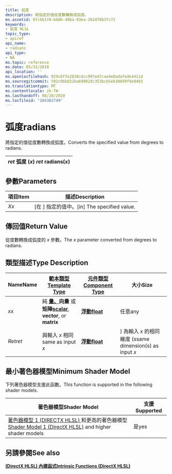 ```yaml
---
title: 弧度
description: 將指定的值從度數轉換成弧度。
ms.assetid: 6fc6b1f8-b686-49ba-93ea-2b2470b3fc72
keywords:
- 弧度 HLSL
topic_type:
- apiref
api_name:
- radians
api_type:
- NA
ms.topic: reference
ms.date: 05/31/2018
api_location: ''
ms.openlocfilehash: 029c0ffe2838cdcc997e47cae4e0adafede4411d
ms.sourcegitcommit: 592c9bbd22ba69802dc353bcb5eb30699f9e9403
ms.translationtype: MT
ms.contentlocale: zh-TW
ms.lasthandoff: 08/20/2020
ms.locfileid: "104382749"
---
```

# <a name="radians"></a><span data-ttu-id="d380c-104">弧度</span><span class="sxs-lookup"><span data-stu-id="d380c-104">radians</span></span>

<span data-ttu-id="d380c-105">將指定的值從度數轉換成弧度。</span><span class="sxs-lookup"><span data-stu-id="d380c-105">Converts the specified value from degrees to radians.</span></span>



| <span data-ttu-id="d380c-106">*ret* 弧度 (*x*) </span><span class="sxs-lookup"><span data-stu-id="d380c-106">*ret* radians(*x*)</span></span> |
|--------------------|



 

## <a name="parameters"></a><span data-ttu-id="d380c-107">參數</span><span class="sxs-lookup"><span data-stu-id="d380c-107">Parameters</span></span>



| <span data-ttu-id="d380c-108">項目</span><span class="sxs-lookup"><span data-stu-id="d380c-108">Item</span></span>                                                   | <span data-ttu-id="d380c-109">描述</span><span class="sxs-lookup"><span data-stu-id="d380c-109">Description</span></span>                            |
|--------------------------------------------------------|----------------------------------------|
| <span data-ttu-id="d380c-110"><span id="x"></span><span id="X"></span>*X*</span><span class="sxs-lookup"><span data-stu-id="d380c-110"><span id="x"></span><span id="X"></span>*x*</span></span><br/> | <span data-ttu-id="d380c-111">\[在 \] 指定的值中。</span><span class="sxs-lookup"><span data-stu-id="d380c-111">\[in\] The specified value.</span></span><br/> |



 

## <a name="return-value"></a><span data-ttu-id="d380c-112">傳回值</span><span class="sxs-lookup"><span data-stu-id="d380c-112">Return Value</span></span>

<span data-ttu-id="d380c-113">從度數轉換成弧度的 *x* 參數。</span><span class="sxs-lookup"><span data-stu-id="d380c-113">The *x* parameter converted from degrees to radians.</span></span>

## <a name="type-description"></a><span data-ttu-id="d380c-114">類型描述</span><span class="sxs-lookup"><span data-stu-id="d380c-114">Type Description</span></span>



| <span data-ttu-id="d380c-115">Name</span><span class="sxs-lookup"><span data-stu-id="d380c-115">Name</span></span>  | [<span data-ttu-id="d380c-116">**範本類型**</span><span class="sxs-lookup"><span data-stu-id="d380c-116">**Template Type**</span></span>](dx-graphics-hlsl-intrinsic-functions.md)                                                  | [<span data-ttu-id="d380c-117">**元件類型**</span><span class="sxs-lookup"><span data-stu-id="d380c-117">**Component Type**</span></span>](dx-graphics-hlsl-intrinsic-functions.md) | <span data-ttu-id="d380c-118">大小</span><span class="sxs-lookup"><span data-stu-id="d380c-118">Size</span></span>                           |
|-------|----------------------------------------------------------------------------------------------------------------|----------------------------------------------------------------|--------------------------------|
| <span data-ttu-id="d380c-119">*x*</span><span class="sxs-lookup"><span data-stu-id="d380c-119">*x*</span></span>   | <span data-ttu-id="d380c-120">純 [**量、**](dx-graphics-hlsl-intrinsic-functions.md)**向量** 或 **矩陣**</span><span class="sxs-lookup"><span data-stu-id="d380c-120">[**scalar**](dx-graphics-hlsl-intrinsic-functions.md), **vector**, or **matrix**</span></span> | [<span data-ttu-id="d380c-121">**浮動**</span><span class="sxs-lookup"><span data-stu-id="d380c-121">**float**</span></span>](/windows/desktop/WinProg/windows-data-types)                        | <span data-ttu-id="d380c-122">任意</span><span class="sxs-lookup"><span data-stu-id="d380c-122">any</span></span>                            |
| <span data-ttu-id="d380c-123">*Ret*</span><span class="sxs-lookup"><span data-stu-id="d380c-123">*ret*</span></span> | <span data-ttu-id="d380c-124">與輸入 *x* 相同</span><span class="sxs-lookup"><span data-stu-id="d380c-124">same as input *x*</span></span>                                                                                              | [<span data-ttu-id="d380c-125">**浮動**</span><span class="sxs-lookup"><span data-stu-id="d380c-125">**float**</span></span>](/windows/desktop/WinProg/windows-data-types)                        | <span data-ttu-id="d380c-126">) 為輸入 *x* 的相同維度 (s</span><span class="sxs-lookup"><span data-stu-id="d380c-126">same dimension(s) as input *x*</span></span> |



 

## <a name="minimum-shader-model"></a><span data-ttu-id="d380c-127">最小著色器模型</span><span class="sxs-lookup"><span data-stu-id="d380c-127">Minimum Shader Model</span></span>

<span data-ttu-id="d380c-128">下列著色器模型支援此函數。</span><span class="sxs-lookup"><span data-stu-id="d380c-128">This function is supported in the following shader models.</span></span>



| <span data-ttu-id="d380c-129">著色器模型</span><span class="sxs-lookup"><span data-stu-id="d380c-129">Shader Model</span></span>                                                                       | <span data-ttu-id="d380c-130">支援</span><span class="sxs-lookup"><span data-stu-id="d380c-130">Supported</span></span> |
|------------------------------------------------------------------------------------|-----------|
| <span data-ttu-id="d380c-131">[著色器模型 1 (DIRECTX HLSL) ](dx-graphics-hlsl-sm1.md) 和更高的著色器模型</span><span class="sxs-lookup"><span data-stu-id="d380c-131">[Shader Model 1 (DirectX HLSL)](dx-graphics-hlsl-sm1.md) and higher shader models</span></span> | <span data-ttu-id="d380c-132">是</span><span class="sxs-lookup"><span data-stu-id="d380c-132">yes</span></span>       |



 

## <a name="see-also"></a><span data-ttu-id="d380c-133">另請參閱</span><span class="sxs-lookup"><span data-stu-id="d380c-133">See also</span></span>

<dl> <dt>

[<span data-ttu-id="d380c-134">**(DirectX HLSL) 內建函式**</span><span class="sxs-lookup"><span data-stu-id="d380c-134">**Intrinsic Functions (DirectX HLSL)**</span></span>](dx-graphics-hlsl-intrinsic-functions.md)
</dt> </dl>

 

